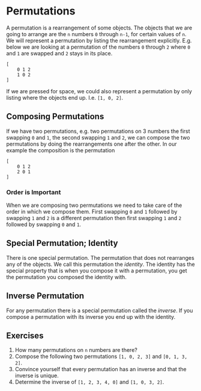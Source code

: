 # Permutations
A permutation is a rearrangement of some objects. The objects that we are going
to arrange are the `n` numbers `0` through `n-1`, for certain values of `n`. We
will represent a permutation by listing the rearrangement explicitly. E.g. below
we are looking at a permutation of the numbers `0` through `2` where `0` and `1`
are swapped and `2` stays in its place.

```plain
[
    0 1 2
    1 0 2
]
```

If we are pressed for space, we could also represent a permutation by only
listing where the objects end up. I.e. `[1, 0, 2]`. 

## Composing Permutations
If we have two permutations, e.g. two permutations on 3 numbers the first
swapping `0` and `1`, the second swapping `1` and `2`, we can compose the two
permutations by doing the rearrangements one after the other. In our example the
composition is the permutation

```plain
[
    0 1 2
    2 0 1
]
```

### Order is Important
When we are composing two permutations we need to take care of the order in
which we compose them. First swapping `0` and `1` followed by swapping `1` and
`2` is a different permutation then first swapping `1` and `2` followed by
swapping `0` and `1`.

## Special Permutation; Identity
There is one special permutation. The permutation that does not rearranges any
of the objects. We call this permutation the *identity*. The identity has the
special property that is when you compose it with a permutation, you get the
permutation you composed the identity with.

## Inverse Permutation
For any permutation there is a special permutation called the *inverse*. If you
compose a permutation with its inverse you end up with the identity.

## Exercises
1. How many permutations on `n` numbers are there?
2. Compose the following two permutations `[1, 0, 2, 3]` and `[0, 1, 3, 2]`.
3. Convince yourself that every permutation has an inverse and that the inverse
   is unique.
4. Determine the inverse of `[1, 2, 3, 4, 0]` and `[1, 0, 3, 2]`. 
